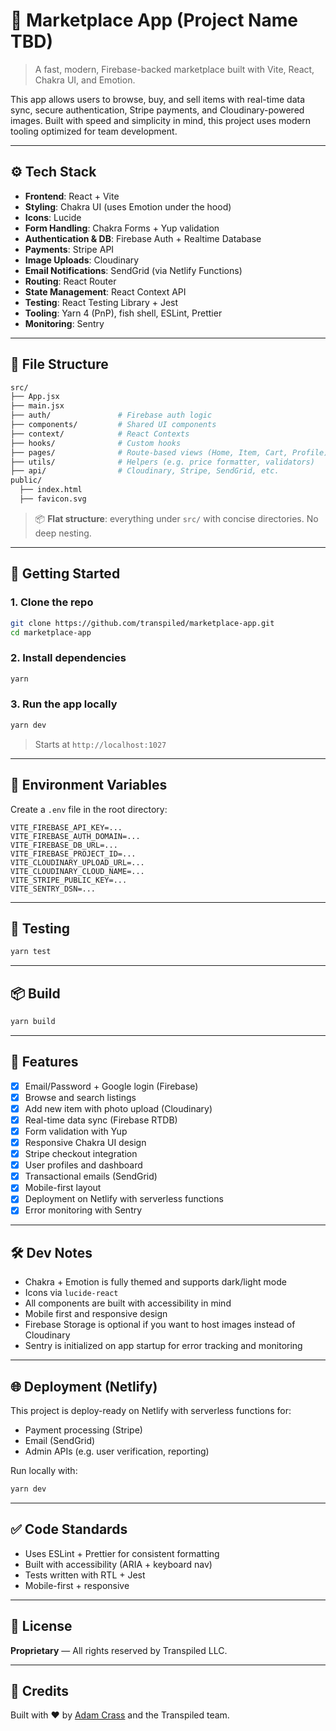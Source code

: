 # 🛒 Marketplace App (Project Name TBD)

> A fast, modern, Firebase-backed marketplace built with Vite, React, Chakra UI, and Emotion.

This app allows users to browse, buy, and sell items with real-time data sync, secure authentication, Stripe payments, and Cloudinary-powered images. Built with speed and simplicity in mind, this project uses modern tooling optimized for team development.

---

## ⚙️ Tech Stack

- **Frontend**: React + Vite
- **Styling**: Chakra UI (uses Emotion under the hood)
- **Icons**: Lucide
- **Form Handling**: Chakra Forms + Yup validation
- **Authentication & DB**: Firebase Auth + Realtime Database
- **Payments**: Stripe API
- **Image Uploads**: Cloudinary
- **Email Notifications**: SendGrid (via Netlify Functions)
- **Routing**: React Router
- **State Management**: React Context API
- **Testing**: React Testing Library + Jest
- **Tooling**: Yarn 4 (PnP), fish shell, ESLint, Prettier
- **Monitoring**: Sentry

---

## 📁 File Structure

```bash
src/
├── App.jsx
├── main.jsx
├── auth/               # Firebase auth logic
├── components/         # Shared UI components
├── context/            # React Contexts
├── hooks/              # Custom hooks
├── pages/              # Route-based views (Home, Item, Cart, Profile)
├── utils/              # Helpers (e.g. price formatter, validators)
├── api/                # Cloudinary, Stripe, SendGrid, etc.
public/
  ├── index.html
  ├── favicon.svg
```

> 📦 **Flat structure**: everything under `src/` with concise directories. No deep nesting.

---

## 🚀 Getting Started

### 1. Clone the repo

```bash
git clone https://github.com/transpiled/marketplace-app.git
cd marketplace-app
```

### 2. Install dependencies

```bash
yarn
```

### 3. Run the app locally

```bash
yarn dev
```

> Starts at `http://localhost:1027`

---

## 🔐 Environment Variables

Create a `.env` file in the root directory:

```env
VITE_FIREBASE_API_KEY=...
VITE_FIREBASE_AUTH_DOMAIN=...
VITE_FIREBASE_DB_URL=...
VITE_FIREBASE_PROJECT_ID=...
VITE_CLOUDINARY_UPLOAD_URL=...
VITE_CLOUDINARY_CLOUD_NAME=...
VITE_STRIPE_PUBLIC_KEY=...
VITE_SENTRY_DSN=...
```

---

## 🧪 Testing

```bash
yarn test
```

---

## 📦 Build

```bash
yarn build
```

---

## 🔄 Features

- [x] Email/Password + Google login (Firebase)
- [x] Browse and search listings
- [x] Add new item with photo upload (Cloudinary)
- [x] Real-time data sync (Firebase RTDB)
- [x] Form validation with Yup
- [x] Responsive Chakra UI design
- [x] Stripe checkout integration
- [x] User profiles and dashboard
- [x] Transactional emails (SendGrid)
- [x] Mobile-first layout
- [x] Deployment on Netlify with serverless functions
- [x] Error monitoring with Sentry

---

## 🛠 Dev Notes

- Chakra + Emotion is fully themed and supports dark/light mode
- Icons via `lucide-react`
- All components are built with accessibility in mind
- Mobile first and responsive design
- Firebase Storage is optional if you want to host images instead of Cloudinary
- Sentry is initialized on app startup for error tracking and monitoring

---

## 🌐 Deployment (Netlify)

This project is deploy-ready on Netlify with serverless functions for:

- Payment processing (Stripe)
- Email (SendGrid)
- Admin APIs (e.g. user verification, reporting)

Run locally with:

```bash
yarn dev
```

---

## ✅ Code Standards

- Uses ESLint + Prettier for consistent formatting
- Built with accessibility (ARIA + keyboard nav)
- Tests written with RTL + Jest
- Mobile-first + responsive

---

## 📄 License

**Proprietary** — All rights reserved by Transpiled LLC.

---

## 🤝 Credits

Built with ❤️ by [Adam Crass](https://github.com/adamcrass) and the Transpiled team.